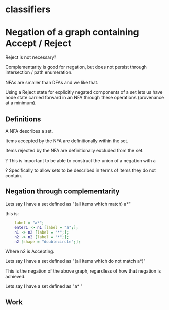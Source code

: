 # classifiers



# Negation of a graph containing Accept / Reject

Reject is not necessary?

Complementarity is good for negation, but does not persist through intersection / path enumeration.

NFAs are smaller than DFAs and we like that.

Using a Reject state for explicitly negated components of a set lets us have node state carried forward in an NFA through these operations (provenance at a minimum).

## Definitions

A NFA describes a set.

Items accepted by the NFA are definitionally within the set.

Items rejected by the NFA are definitionally excluded from the set.

? This is important to be able to construct the union of a negation with a

? Specifically to allow sets to be described in terms of items they do not contain.

## Negation through complementarity

Lets say I have a set defined as "(all items which match) a*"

this is:

```dot
    label = "a*";
    enter1 -> n1 [label = "a";];
    n1 -> n2 [label = "*";];
    n2 -> n2 [label = "*";];
    n2 [shape = "doublecircle";];
```

Where n2 is Accepting.

Lets say I have a set defined as "(all items which do not match a*)"

This is the negation of the above graph, regardless of how that negation is achieved.

Lets say I have a set defined as "a* "



## Work

